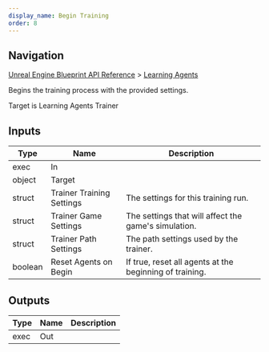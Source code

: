 ```yaml
---
display_name: Begin Training
order: 8
---
```

## Navigation

[Unreal Engine Blueprint API Reference](https://dev.epicgames.com/documentation/en-us/unreal-engine/BlueprintAPI) > [Learning Agents](https://dev.epicgames.com/documentation/en-us/unreal-engine/BlueprintAPI/LearningAgents)

Begins the training process with the provided settings.

Target is Learning Agents Trainer

## Inputs

| Type | Name | Description |
| --- | --- | --- |
| exec | In |  |
| object | Target |  |
| struct | Trainer Training Settings | The settings for this training run. |
| struct | Trainer Game Settings | The settings that will affect the game's simulation. |
| struct | Trainer Path Settings | The path settings used by the trainer. |
| boolean | Reset Agents on Begin | If true, reset all agents at the beginning of training. |

## Outputs

| Type | Name | Description |
| --- | --- | --- |
| exec | Out |  |
